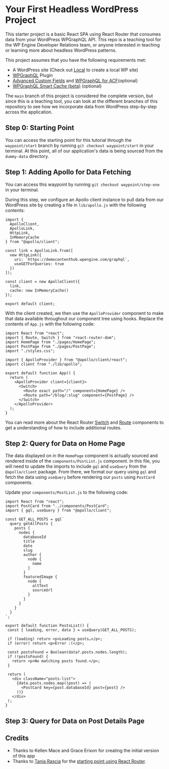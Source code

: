 # Your First Headless WordPress Project

This starter project is a basic React SPA using React Router that consumes data from your WordPress WPGraphQL API. This repo is a teaching tool for the WP Engine Developer Relations team, or anyone interested in teaching or learning more about headless WordPress patterns.  

This project assumes that you have the following requirements met:
- A WordPress site (Check out [Local](https://localwp.com/) to create a local WP site)
- [WPGraphQL](https://www.wpgraphql.com/) Plugin
- [Advanced Custom Fields](https://www.advancedcustomfields.com/) and [WPGraphQL for ACF](https://www.wpgraphql.com/acf)(optional)
- [WPGraphQL Smart Cache (beta)](https://github.com/wp-graphql/wp-graphql-smart-cache) (optional)

The `main` branch of this project is considered the complete version, but since this is a teaching tool, you can look at the different branches of this repository to see how we incorporate data from WordPress step-by-step across the application.

## Step 0: Starting Point
You can access the starting point for this tutorial through the `waypoint/start` branch by running `git checkout waypoint/start` in your terminal. At this point, all of our application's data is being sourced from the `dummy-data` directory. 

## Step 1: Adding Apollo for Data Fetching

You can access this waypoint by running `git checkout waypoint/step-one` in your terminal.

During this step, we configure an Apollo client instance to pull data from our WordPress site by creating a file in `lib/apollo.js` with the following contents:

```
import {
  ApolloClient,
  ApolloLink,
  HttpLink,
  InMemoryCache
} from "@apollo/client";

const link = ApolloLink.from([
  new HttpLink({
    uri: `https://democontenthub.wpengine.com/graphql`,
    useGETForQueries: true
  })
]);

const client = new ApolloClient({
  link,
  cache: new InMemoryCache()
});

export default client;

```

With the client created, we then use the `ApolloProvider` component to make that data available throughout our component tree using hooks. Replace the contents of `App.js` with the following code:

```
import React from "react";
import { Route, Switch } from "react-router-dom";
import HomePage from "./pages/HomePage";
import PostPage from "./pages/PostPage";
import "./styles.css";

import { ApolloProvider } from "@apollo/client/react";
import client from "./lib/apollo";

export default function App() {
  return (
    <ApolloProvider client={client}>
      <Switch>
        <Route exact path="/" component={HomePage} />
        <Route path="/blog/:slug" component={PostPage} />
      </Switch>
    </ApolloProvider>
  );
}

```

You can read more about the React Router [Switch](https://v5.reactrouter.com/web/api/Switch) and [Route](https://v5.reactrouter.com/web/api/Route) components to get a understanding of how to include additional routes.

## Step 2: Query for Data on Home Page

The data displayed on in the `HomePage` component is actually sourced and rendered inside of the `components/PostList.js` component. In this file, you will need to update the imports to include `gql` and `useQuery` from the `@apollo/client` package. From there, we format our query using `gql` and fetch the data using `useQuery` before rendering our `posts` using `PostCard` components.

Update your `components/PostList.js` to the following code:

```
import React from "react";
import PostCard from "../components/PostCard";
import { gql, useQuery } from "@apollo/client";

const GET_ALL_POSTS = gql`
  query getAllPosts {
    posts {
      nodes {
        databaseId
        title
        date
        slug
        author {
          node {
            name
          }
        }
        featuredImage {
          node {
            altText
            sourceUrl
          }
        }
      }
    }
  }
`;

export default function PostsList() {
 const { loading, error, data } = useQuery(GET_ALL_POSTS);

 if (loading) return <p>Loading posts…</p>;
 if (error) return <p>Error :(</p>;

 const postsFound = Boolean(data?.posts.nodes.length);
 if (!postsFound) {
   return <p>No matching posts found.</p>;
 }

 return (
   <div className="posts-list">
     {data.posts.nodes.map((post) => (
       <PostCard key={post.databaseId} post={post} />
     ))}
   </div>
 );
}

```

## Step 3: Query for Data on Post Details Page



## Credits

- Thanks to Kellen Mace and Grace Erixon for creating the initial version of this app
- Thanks to [Tania Rascia](https://www.taniarascia.com) for the [starting point using React Router](https://www.taniarascia.com/using-react-router-spa).
